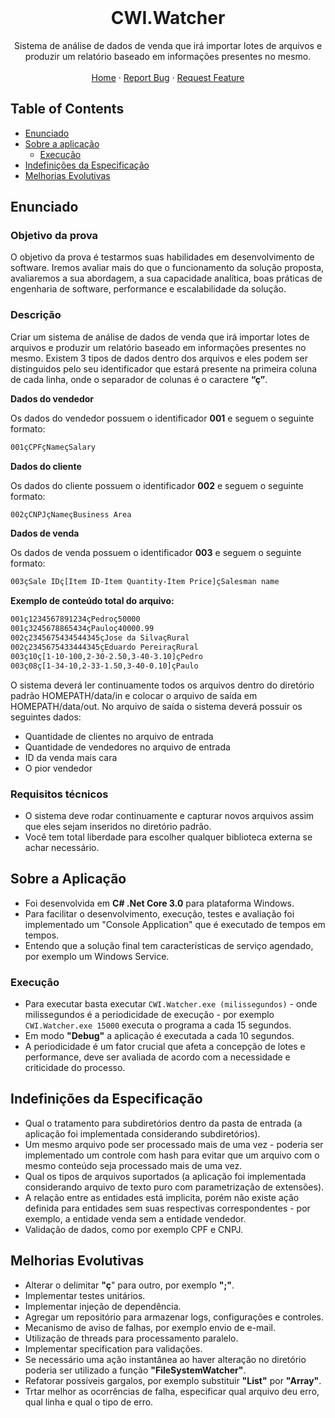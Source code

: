 <br />
<p align="center">
  <h1 align="center">CWI.Watcher</h1>

  <p align="center">
    Sistema de análise de dados de venda que irá importar lotes de arquivos e produzir um relatório baseado em informações presentes no mesmo.
    <br />
    <br />
    <a href="https://github.com/jonasrm/CWI.Watcher">Home</a>
    ·
    <a href="https://github.com/jonasrm/CWI.Watcher/issues">Report Bug</a>
    ·
    <a href="https://github.com/jonasrm/CWI.Watcher/issues">Request Feature</a>
  </p>
</p>



<!-- TABLE OF CONTENTS -->
## Table of Contents

* [Enunciado](#enunciado)
* [Sobre a aplicação](#sobre-a-aplicação)
  * [Execução](#execução)
* [Indefinições da Especificação](#indefinições-da-especificação)
* [Melhorias Evolutivas](#melhorias-evolutivas)


## Enunciado


### Objetivo da prova
O objetivo da prova é testarmos suas habilidades em desenvolvimento de software. Iremos
avaliar mais do que o funcionamento da solução proposta, avaliaremos a sua abordagem, a
sua capacidade analítica, boas práticas de engenharia de software, performance e
escalabilidade da solução.


### Descrição
Criar um sistema de análise de dados de venda que irá importar lotes de arquivos e produzir
um relatório baseado em informações presentes no mesmo.
Existem 3 tipos de dados dentro dos arquivos e eles podem ser distinguidos pelo seu
identificador que estará presente na primeira coluna de cada linha, onde o separador de
colunas é o caractere **“ç”**.


**Dados do vendedor**

Os dados do vendedor possuem o identificador **001** e seguem o seguinte formato:
```sh
001çCPFçNameçSalary
```


**Dados do cliente**

Os dados do cliente possuem o identificador **002** e seguem o seguinte formato:
```sh
002çCNPJçNameçBusiness Area
```


**Dados de venda**

Os dados de venda possuem o identificador **003** e seguem o seguinte formato:
```sh
003çSale IDç[Item ID-Item Quantity-Item Price]çSalesman name
```


**Exemplo de conteúdo total do arquivo:**

```sh
001ç1234567891234çPedroç50000
001ç3245678865434çPauloç40000.99
002ç2345675434544345çJose da SilvaçRural
002ç2345675433444345çEduardo PereiraçRural
003ç10ç[1-10-100,2-30-2.50,3-40-3.10]çPedro
003ç08ç[1-34-10,2-33-1.50,3-40-0.10]çPaulo
```


O sistema deverá ler continuamente todos os arquivos dentro do diretório padrão
HOMEPATH/data/in e colocar o arquivo de saída em HOMEPATH/data/out.
No arquivo de saída o sistema deverá possuir os seguintes dados:
- Quantidade de clientes no arquivo de entrada
- Quantidade de vendedores no arquivo de entrada
- ID da venda mais cara
- O pior vendedor


### Requisitos técnicos

- O sistema deve rodar continuamente e capturar novos arquivos assim que eles sejam
inseridos no diretório padrão.
- Você tem total liberdade para escolher qualquer biblioteca externa se achar
necessário.


## Sobre a Aplicação
- Foi desenvolvida em **C# .Net Core 3.0** para plataforma Windows.
- Para facilitar o desenvolvimento, execução, testes e avaliação foi implementado um "Console Application" que é executado de tempos em tempos.
- Entendo que a solução final tem características de serviço agendado, por exemplo um Windows Service.


### Execução
- Para executar basta executar `CWI.Watcher.exe (milissegundos)` - onde milissegundos é a periodicidade de execução - por exemplo `CWI.Watcher.exe 15000` executa o programa a cada 15 segundos.
- Em modo **"Debug"** a aplicação é executada a cada 10 segundos.
- A periodicidade é um fator crucial que afeta a concepção de lotes e performance, deve ser avaliada de acordo com a necessidade e criticidade do processo.


## Indefinições da Especificação
- Qual o tratamento para subdiretórios dentro da pasta de entrada (a aplicação foi implementada considerando subdiretórios).
- Um mesmo arquivo pode ser processado mais de uma vez - poderia ser implementado um controle com hash para evitar que um arquivo com o mesmo conteúdo seja processado mais de uma vez.
- Qual os tipos de arquivos suportados (a aplicação foi implementada considerando arquivo de texto puro com parametrização de extensões).
- A relação entre as entidades está implicita, porém não existe ação definida para entidades sem suas respectivas correspondentes - por exemplo, a entidade venda sem a entidade vendedor.
- Validação de dados, como por exemplo CPF e CNPJ.


## Melhorias Evolutivas
- Alterar o delimitar **"ç**" para outro, por exemplo **";"**.
- Implementar testes unitários.
- Implementar injeção de dependência.
- Agregar um repositório para armazenar logs, configurações e controles.
- Mecanismo de aviso de falhas, por exemplo envio de e-mail.
- Utilização de threads para processamento paralelo.
- Implementar specification para validações.
- Se necessário uma ação instantânea ao haver alteração no diretório poderia ser utilizado a função **"FileSystemWatcher"**.
- Refatorar possíveis gargalos, por exemplo substituir **"List"** por **"Array"**.
- Trtar melhor as ocorrências de falha, especificar qual arquivo deu erro, qual linha e qual o tipo de erro.

